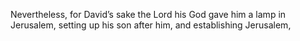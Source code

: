 Nevertheless, for David’s sake the Lord his God gave him a lamp in Jerusalem, setting up his son after him, and establishing Jerusalem,
